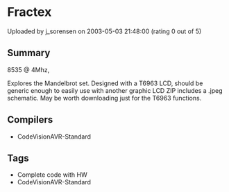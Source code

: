 # Fractex

Uploaded by j_sorensen on 2003-05-03 21:48:00 (rating 0 out of 5)

## Summary

8535 @ 4Mhz,  

Explores the Mandelbrot set. Designed with a T6963 LCD, should be generic enough to easily use with another graphic LCD ZIP includes a .jpeg schematic. May be worth downloading just for the T6963 functions.

## Compilers

- CodeVisionAVR-Standard

## Tags

- Complete code with HW
- CodeVisionAVR-Standard
